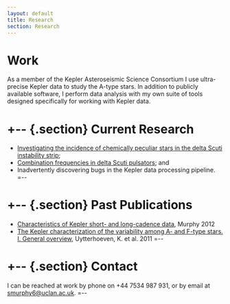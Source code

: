 ```yaml
---
layout: default
title: Research
section: Research
---
```


Work
========

As a member of the Kepler Asteroseismic Science Consortium I use ultra-precise Kepler data to study the A-type stars. In addition to publicly available software, I perform data analysis with my own suite of tools designed specifically for working with Kepler data.

+-- {.section}
Current Research
====
* [Investigating the incidence of chemically peculiar stars in the delta Scuti instability strip](/images/chemical_peculiarity.pdf);
* [Combination frequencies in delta Scuti pulsators](/images/combination_frequencies.pdf); and
* Inadvertently discovering bugs in the Kepler data processing pipeline.
=--

+-- {.section}
Past Publications
==========
* [Characteristics of Kepler short- and long-cadence data](/images/characteristics.pdf), Murphy 2012
* [The Kepler characterization of the variability among A- and F-type stars. I. General overview](http://adsabs.harvard.edu/cgi-bin/nph-data_query?bibcode=2011A%26A...534A.125U&link_type=ARTICLE&db_key=AST&high=), Uytterhoeven, K. et al. 2011
=--

+-- {.section}
Contact
=======
I can be reached at work by phone on +44 7534 987 931, or by email at [smurphy6@uclan.ac.uk](mailto:smurphy6@uclan.ac.uk).
=--


